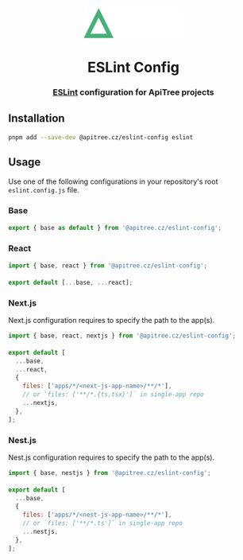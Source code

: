 <div align="center">

<a href="https://github.com/ApiTreeCZ">
<img alt="ApiTree s.r.o." src="https://raw.githubusercontent.com/ApiTreeCZ/toolbox/refs/heads/develop/public/apitree.png?v=2025-01-28" width="201" />
</a>

# ESLint Config

### [ESLint](https://eslint.org) configuration for ApiTree projects

</div>

## Installation

```bash
pnpm add --save-dev @apitree.cz/eslint-config eslint
```

## Usage

Use one of the following configurations in your repository's root `eslint.config.js` file.

### Base

```javascript
export { base as default } from '@apitree.cz/eslint-config';
```

### React

```javascript
import { base, react } from '@apitree.cz/eslint-config';

export default [...base, ...react];
```

### Next.js

Next.js configuration requires to specify the path to the app(s).

```javascript
import { base, react, nextjs } from '@apitree.cz/eslint-config';

export default [
  ...base,
  ...react,
  {
    files: ['apps/*/<next-js-app-name>/**/*'],
    // or `files: ['**/*.{ts,tsx}']` in single-app repo
    ...nextjs,
  },
];
```

### Nest.js

Nest.js configuration requires to specify the path to the app(s).

```javascript
import { base, nestjs } from '@apitree.cz/eslint-config';

export default [
  ...base,
  {
    files: ['apps/*/<nest-js-app-name>/**/*'],
    // or `files: ['**/*.ts']` in single-app repo
    ...nestjs,
  },
];
```
